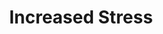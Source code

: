 ---
inv_num: 2012-044
add_credit:
url: 2012-044-increased-stress
title: Increased Stress
year: '2012'
display_year: '2012'
medium: Wastebasket, Red Bull Cans
dims: 15 x 11 x 11in
pitch:
ps:
live_url:
youtube:
related_code:
subheading:
download:
commission:
related:
layout: things-i-made
---